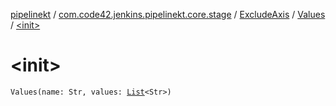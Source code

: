 [pipelinekt](../../../index.md) / [com.code42.jenkins.pipelinekt.core.stage](../../index.md) / [ExcludeAxis](../index.md) / [Values](index.md) / [&lt;init&gt;](./-init-.md)

# &lt;init&gt;

`Values(name: Str, values: `[`List`](https://kotlinlang.org/api/latest/jvm/stdlib/kotlin.collections/-list/index.html)`<Str>)`